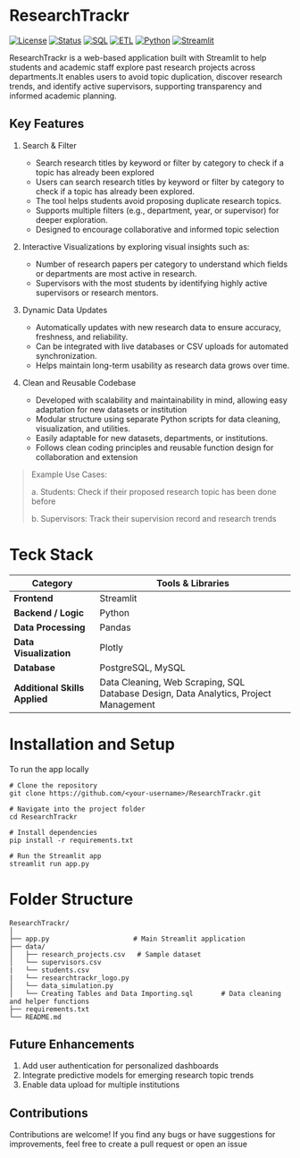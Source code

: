 # ResearchTrackr

[![License](https://img.shields.io/badge/license-MIT-blue.svg)](LICENSE)
[![Status](https://img.shields.io/badge/status-Active-brightgreen.svg)]()
[![SQL](https://img.shields.io/badge/SQL-PostgreSQL-blue)]()
[![ETL](https://img.shields.io/badge/ETL-Pipelines-yellow)]()
[![Python](https://img.shields.io/badge/python-3.9%2B-blue.svg)]()
[![Streamlit](https://img.shields.io/badge/-Streamlit-FF4B4B?style=flat&logo=streamlit&logoColor=white)](https://streamlit.io/)

ResearchTrackr is a web-based application built with Streamlit to help students and academic staff explore past research projects across departments.It enables users to avoid topic duplication, discover research trends, and identify active supervisors, supporting transparency and informed academic planning.

## Key Features
1.  Search & Filter
     - Search research titles by keyword or filter by category to check if a topic has already been explored
     - Users can search research titles by keyword or filter by category to check if a topic has already been explored.
     - The tool helps students avoid proposing duplicate research topics.
     - Supports multiple filters (e.g., department, year, or supervisor) for deeper exploration.
     - Designed to encourage collaborative and informed topic selection

2. Interactive Visualizations by exploring visual insights such as:
     - Number of research papers per category to understand which fields or departments are most active in research.
     - Supervisors with the most students by identifying highly active supervisors or research mentors.
  
3. Dynamic Data Updates
     - Automatically updates with new research data to ensure accuracy, freshness, and reliability.
     - Can be integrated with live databases or CSV uploads for automated synchronization.
     - Helps maintain long-term usability as research data grows over time.
       
5. Clean and Reusable Codebase
      - Developed with scalability and maintainability in mind, allowing easy adaptation for new datasets or institution
      - Modular structure using separate Python scripts for data cleaning, visualization, and utilities.
      - Easily adaptable for new datasets, departments, or institutions.
      - Follows clean coding principles and reusable function design for collaboration and extension
        
> Example Use Cases:
> 
>   a. Students: Check if their proposed research topic has been done before
> 
>   b. Supervisors: Track their supervision record and research trends

# Teck Stack 

| Category                      | Tools & Libraries                                                                    |
| ----------------------------- | ------------------------------------------------------------------------------------ |
| **Frontend**                  | Streamlit                                                                            |
| **Backend / Logic**           | Python                                                                               |
| **Data Processing**           | Pandas                                                                               |
| **Data Visualization**        | Plotly                                                                               |
| **Database**                  | PostgreSQL, MySQL                                                                    |
| **Additional Skills Applied** | Data Cleaning, Web Scraping, SQL Database Design, Data Analytics, Project Management |

# Installation and Setup
To run the app locally
```
# Clone the repository
git clone https://github.com/<your-username>/ResearchTrackr.git

# Navigate into the project folder
cd ResearchTrackr

# Install dependencies
pip install -r requirements.txt

# Run the Streamlit app
streamlit run app.py
```
# Folder Structure
```
ResearchTrackr/
│
├── app.py                     # Main Streamlit application
├── data/
│   ├── research_projects.csv   # Sample dataset
│   └── supervisors.csv
|   └── students.csv
|   └── researchtrackr_logo.py
│   └── data_simulation.py             
│   └── Creating Tables and Data Importing.sql       # Data cleaning and helper functions
├── requirements.txt
└── README.md
```
## Future Enhancements
1. Add user authentication for personalized dashboards
2. Integrate predictive models for emerging research topic trends
3. Enable data upload for multiple institutions

## Contributions
Contributions are welcome! If you find any bugs or have suggestions for improvements, feel free to create a pull request or open an issue
